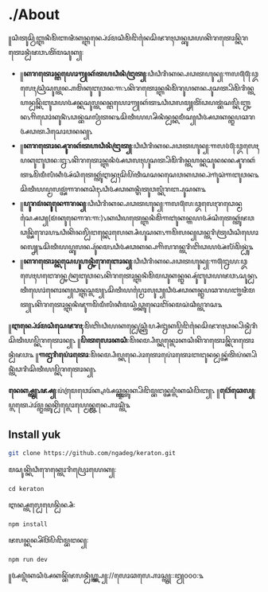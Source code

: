 # ./About
꧋ꦱꦶꦠꦸꦱ꧀ꦮꦼꦧ꧀ꦆꦤꦶꦩꦼꦚꦗꦶꦏꦤ꧀ꦆꦤ꧀ꦥ꦳ꦺꦴꦂꦩꦱꦶꦩꦼꦔꦼꦤꦻꦱꦼꦗꦫꦃꦣꦤ꧀ꦧꦸꦣꦪꦏꦼꦫꦠꦺꦴꦤ꧀ꦏꦼꦫꦠꦺꦴꦤ꧀ꦝꦶꦗꦮ꧈ꦠꦼꦂꦩꦱꦸꦏ꧀꧇
 - ꧋**ꦏꦫꦠꦺꦴꦤ꧀ꦔꦪꦺꦴꦒꦾꦏꦂꦠꦲꦣꦶꦤꦶꦔꦿꦠ꧀**꧇ꦣꦶꦣꦶꦫꦶꦏꦤ꧀ꦥꦣꦠꦲꦸꦤ꧀꧇꧑꧗꧕꧕꧇ꦎꦭꦺꦃꦱꦿꦶꦱꦸꦭ꧀ꦠꦤ꧀ꦲꦩꦼꦁꦏꦸꦧꦸꦮꦤ꧇꧑꧇꧈ꦏꦼꦫꦠꦺꦴꦤ꧀ꦆꦤꦶꦩꦼꦫꦸꦥꦏꦤ꧀ꦥꦸꦱꦠ꧀ꦥꦼꦩꦼꦫꦶꦤ꧀ꦠꦲꦤ꧀ꦝꦤ꧀ꦏꦼꦧꦸꦣꦪꦄꦤ꧀ꦏꦱꦸꦭ꧀ꦠꦤꦤ꧀ꦔꦪꦺꦴꦒꦾꦏꦂꦠ꧉ꦣꦶꦣꦭꦩ꧀ꦚꦠꦼꦂꦣꦥꦠ꧀ꦧꦁꦱꦭ꧀ꦏꦼꦚ꧀ꦕꦤ꧈ꦒꦼꦣꦺꦴꦁꦏꦸꦤꦶꦁ꧈ꦣꦤ꧀ꦧꦁꦱꦭ꧀ꦮꦶꦠꦤ꧉ꦱꦼꦠꦶꦪꦥ꧀ꦱꦼꦤꦶꦤ꧀ꦝꦤ꧀ꦏꦩꦶꦱ꧀‌ꦣꦶꦄꦣꦏꦤ꧀ꦈꦥꦕꦫꦄꦣꦠ꧀ꦥꦶꦱꦺꦴꦮꦤꦤ꧀꧈
 - ꧋**ꦏꦫꦠꦺꦴꦤ꧀ꦱꦸꦫꦏꦂꦠꦲꦣꦶꦤꦶꦔꦿꦠ꧀**꧇ꦣꦶꦣꦶꦫꦶꦏꦤ꧀ꦥꦣꦠꦲꦸꦤ꧀꧇꧑꧗꧔꧕꧇ꦎꦭꦺꦃꦥꦏꦸꦧꦸꦮꦤ꧇꧒꧇꧈ꦏꦼꦫꦠꦺꦴꦤ꧀ꦆꦤꦶꦄꦣꦭꦃꦥꦸꦱꦠ꧀ꦥꦼꦩꦼꦫꦶꦤ꧀ꦠꦲꦤ꧀ꦏꦱꦸꦤꦤꦤ꧀ꦱꦸꦫꦏꦂꦠ꧉ꦩꦼꦩꦶꦭꦶꦏꦶꦄꦂꦱꦶꦠꦺꦏ꧀ꦠꦸꦂꦆꦤ꧀ꦝꦃꦱꦼꦥꦼꦂꦠꦶꦱꦱꦤꦱꦺꦮꦏꦣꦤ꧀ꦥꦁꦒꦸꦁꦱꦁꦒꦧꦸꦮꦤ꧉ꦱꦼꦠꦶꦪꦥ꧀ꦩꦭꦩ꧀ꦄꦁꦒꦫꦏꦱꦶꦃ꧈ꦣꦶꦄꦣꦏꦤ꧀ꦫꦶꦠꦸꦮꦭ꧀ꦏꦶꦫꦧ꧀ꦥꦸꦱꦏ꧉
 - ꧋**ꦥꦸꦫꦩꦁꦏꦸꦤꦺꦒꦫꦤ꧀**꧇ꦣꦶꦣꦶꦫꦶꦏꦤ꧀ꦥꦣꦠꦲꦸꦤ꧀꧇꧑꧗꧕꧗꧇ꦎꦭꦺꦃꦫꦣꦺꦤ꧀ꦩꦱ꧀ꦱꦻꦣ꧀(ꦩꦁꦏꦸꦤꦺꦒꦫ꧇꧑꧇)꧈ꦏꦣꦶꦥꦠꦺꦤ꧀ꦆꦤꦶꦩꦼꦁꦒꦧꦸꦁꦏꦤ꧀ꦒꦪꦄꦂꦱꦶꦠꦺꦏ꧀ꦠꦸꦂꦗꦮꦣꦤ꧀ꦄꦼꦫꦺꦴꦥ꧉ꦣꦶꦏꦼꦤꦭ꧀ꦝꦼꦔꦤ꧀ꦏꦺꦴꦭꦺꦏ꧀ꦱꦶꦥꦸꦱꦏ꧈ꦒꦩꦼꦭꦤ꧀‌ꦣꦤ꧀ꦠꦫꦶꦠꦿꦣꦶꦱꦶꦪꦺꦴꦤꦭ꧀ꦚ꧉ꦱꦼꦠꦶꦪꦥ꧀ꦧꦸꦭꦤ꧀ꦥꦸꦂꦤꦩ꧈ꦣꦶꦄꦣꦏꦤ꧀ꦥꦒꦼꦭꦫꦤ꧀ꦠꦫꦶꦧꦼꦣꦪꦄꦁꦭꦶꦂꦩꦼꦤ꧀ꦝꦸꦁ꧉
 - ꧋**ꦏꦫꦠꦺꦴꦤ꧀ꦏꦱꦺꦥꦸꦲꦤ꧀ꦕꦶꦫꦺꦧꦺꦴꦤ꧀**꧇ꦣꦶꦣꦶꦫꦶꦏꦤ꧀ꦥꦣꦠꦲꦸꦤ꧀꧇꧑꧕꧒꧙꧇ꦎꦭꦺꦃꦥꦔꦺꦫꦤ꧀ꦕꦏꦿꦧꦸꦮꦤ꧈ꦏꦼꦫꦠꦺꦴꦤ꧀ꦆꦤꦶꦩꦼꦩꦣꦸꦏꦤ꧀ꦈꦤ꧀ꦱꦸꦂꦧꦸꦣꦪꦗꦮ꧈ꦱꦸꦤ꧀ꦝ꧈ꦠꦶꦪꦺꦴꦁꦏꦺꦴꦏ꧀‌ꦣꦤ꧀ꦆꦱ꧀ꦭꦩ꧀꧈ꦱꦼꦠꦶꦪꦥ꧀ꦩꦻꦴꦭꦸꦣ꧀‌ꦣꦶꦄꦣꦏꦤ꧀ꦈꦥꦕꦫꦥꦚ꧀ꦗꦁꦗꦶꦩꦠ꧀꧈ꦏꦼꦫꦠꦺꦴꦤ꧀ꦆꦤꦶꦗꦸꦒꦩꦼꦩꦶꦭꦶꦏꦶꦩꦱ꧀ꦗꦶꦣ꧀ꦏꦸꦤꦺꦴꦧꦼꦂꦤꦩꦱꦁꦕꦶꦥ꧀ꦠꦫꦱ꧉


꧋**ꦆꦤ꧀ꦥ꦳ꦺꦴꦂꦩꦱꦶꦱꦺꦗꦫꦃ**꧇ꦩꦼꦚꦼꦣꦶꦪꦏꦤ꧀ꦝꦺꦱ꧀ꦏꦿꦶꦥ꧀ꦱꦶꦊꦁꦏꦥ꧀ꦩꦼꦔꦼꦤꦻꦱꦼꦗꦫꦃꦣꦤ꧀ꦥꦼꦤ꧀ꦝꦶꦫꦶꦱꦼꦠꦶꦪꦥ꧀ꦏꦼꦫꦠꦺꦴꦤ꧀꧈
꧋**ꦥꦼꦠꦭꦺꦴꦏꦱꦶ**꧇ꦩꦼꦤꦩ꧀ꦥꦶꦭ꧀ꦏꦤ꧀ꦭꦺꦴꦏꦱꦶꦏꦼꦫꦠꦺꦴꦤ꧀ꦏꦼꦫꦠꦺꦴꦤ꧀ꦝꦶꦗꦮ꧉
꧋**ꦒꦊꦫꦶꦥ꦳ꦺꦴꦠꦺꦴ**꧇ꦩꦼꦤꦩ꧀ꦥꦶꦭ꧀ꦏꦤ꧀ꦥ꦳ꦺꦴꦠꦺꦴꦥ꦳ꦺꦴꦠꦺꦴꦧꦔꦸꦤꦤ꧀ꦝꦤ꧀ꦄꦂꦠꦼꦥ꦳ꦏ꧀ꦥꦼꦤ꧀ꦠꦶꦁꦣꦫꦶꦱꦼꦠꦶꦪꦥ꧀ꦏꦼꦫꦠꦺꦴꦤ꧀꧈

**ꦤꦺꦏ꧀ꦱ꧀ꦠ꧀꧈ꦗ꧀ꦱ꧀**꧇ꦥ꦳ꦿꦩꦺꦮꦺꦴꦂꦏ꧀ꦉꦄꦕ꧀ꦠ꧀ꦈꦤ꧀ꦠꦸꦏ꧀ꦥꦼꦔꦼꦩ꧀ꦧꦔꦤ꧀ꦄꦥ꧀ꦭꦶꦏꦱꦶꦮꦼꦧ꧀꧈
꧋**ꦮ꦳ꦺꦂꦕꦺꦭ꧀**꧇ꦥ꧀ꦭꦠ꧀ꦥ꦳ꦺꦴꦂꦩ꧀ꦈꦤ꧀ꦠꦸꦏ꧀ꦝꦼꦥ꧀ꦭꦺꦴꦪ꧀ꦩꦺꦤ꧀ꦠ꧀ꦝꦤ꧀ꦲꦺꦴꦱ꧀ꦠꦶꦁ꧉

## Install yuk
```bash
git clone https://github.com/ngadeg/keraton.git
```
ꦩꦱꦸꦏ꧀ꦏꦼꦣꦶꦫꦺꦏ꧀ꦠꦺꦴꦫꦶꦥꦿꦺꦴꦪꦺꦏ꧀꧇
```
cd keraton
```
ꦆꦤ꧀ꦱ꧀ꦠꦭ꧀ꦝꦺꦥꦺꦤ꧀ꦝꦼꦤ꧀ꦱꦶ꧇
```
npm install
```
ꦗꦭꦤ꧀ꦏꦤ꧀ꦱꦼꦂꦮ꦳ꦼꦂꦥꦼꦔꦼꦩ꧀ꦧꦔꦤ꧀꧇
```
npm run dev
```
꧋ꦄꦥ꧀ꦭꦶꦏꦱꦶꦄꦏꦤ꧀ꦧꦼꦂꦗꦭꦤ꧀ꦝꦶꦲ꧀ꦠ꧀ꦠ꧀ꦥ꧀꧇//ꦭꦺꦴꦕꦭ꧀ꦲꦺꦴꦱ꧀ꦠ꧀꧇꧇꧓꧐꧐꧐꧇꧉

